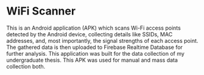 # WiFi Scanner
This is an Android application (APK) which scans Wi-Fi access points detected by the Android device, collecting details like SSIDs, MAC addresses, and, most importantly, the signal strengths of each access point. The gathered data is then uploaded to Firebase Realtime Database for further analysis. This application was built for the data collection of my undergraduate thesis. This APK was used for manual and mass data collection both.
